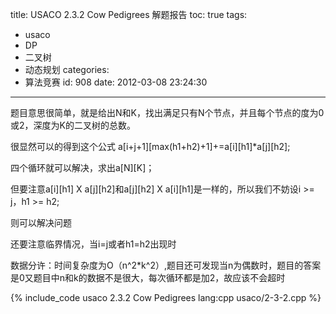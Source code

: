 title: USACO 2.3.2 Cow Pedigrees 解题报告
toc: true
tags:
  - usaco
  - DP
  - 二叉树
  - 动态规划
categories:
  - 算法竞赛
id: 908
date: 2012-03-08 23:24:30
---

题目意思很简单，就是给出N和K，找出满足只有N个节点，并且每个节点的度为0或2，深度为K的二叉树的总数。

很显然可以的得到这个公式 a[i+j+1][max(h1+h2)+1]+=a[i][h1]*a[j][h2];

四个循环就可以解决，求出a[N][K]；

但要注意a[i][h1] X a[j][h2]和a[j][h2] X a[i][h1]是一样的，所以我们不妨设i >= j，h1 >= h2;

则可以解决问题

还要注意临界情况，当i=j或者h1=h2出现时

数据分许：时间复杂度为O（n^2*k^2）,题目还可发现当n为偶数时，题目的答案是0又题目中n和k的数据不是很大，每次循环都是加2，故应该不会超时

{% include_code usaco 2.3.2 Cow Pedigrees lang:cpp usaco/2-3-2.cpp %}